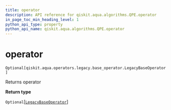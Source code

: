```yaml
---
title: operator
description: API reference for qiskit.aqua.algorithms.QPE.operator
in_page_toc_min_heading_level: 1
python_api_type: property
python_api_name: qiskit.aqua.algorithms.QPE.operator
---
```


# operator

<span id="qiskit.aqua.algorithms.QPE.operator" />

`Optional[qiskit.aqua.operators.legacy.base_operator.LegacyBaseOperator]`

Returns operator

**Return type**

`Optional`\[[`LegacyBaseOperator`](qiskit.aqua.operators.legacy.LegacyBaseOperator "qiskit.aqua.operators.legacy.base_operator.LegacyBaseOperator")]

